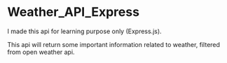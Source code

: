 # Weather_API_Express
I made this api for learning purpose only (Express.js).

This api will return some important information related to weather, filtered from open weather api.
